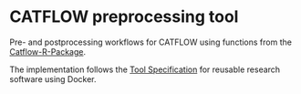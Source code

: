 # CATFLOW preprocessing tool

Pre- and postprocessing workflows for CATFLOW using functions from the [Catflow-R-Package](https://github.com/CATFLOW/Catflow-R-Package).

The implementation follows the [Tool Specification](https://vforwater.github.io/tool-specs/) for reusable research software using Docker.

